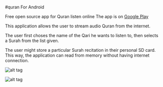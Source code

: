 #quran For Android

Free open source app for Quran listen online The app is on [Google Play](https://play.google.com/store/apps/details?id=com.onlines.quranonlinesapp&hl=en)

This application allows the user to stream audio Quran from the internet. 

The user first choses the name of the Qari he wants to listen to, then selects a Surah from the list given.

The user might store a particular Surah recitation in their personal SD card. This way, the application can read from memory
without having internet connection.

![alt tag](https://s8.postimg.org/g4lkvwg01/Screenshot_2017_02_18_16_10_45.png)

![alt tag](https://s8.postimg.org/ruzida8sh/Screenshot_2017_02_18_16_11_03.png)
